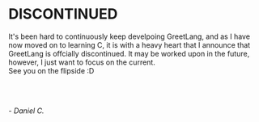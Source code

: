 # DISCONTINUED

It's been hard to continuously keep develpoing GreetLang, and as I have now moved on to learning C, it is with a heavy heart that I announce that 
GreetLang is offcially discontinued. It may be worked upon in the future, however, I just want to focus on the current. <br />
See you on the flipside :D

<br />
<br />

*- Daniel C.*

